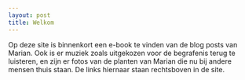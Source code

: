 ```yaml
---
layout: post
title: Welkom
---
```


Op deze site is binnenkort een e-book te vinden van de blog posts van Marian. Ook is er muziek zoals uitgekozen voor de begrafenis terug te luisteren, en zijn er fotos van de planten van Marian die nu bij andere mensen thuis staan. De links hiernaar staan rechtsboven in de site.
